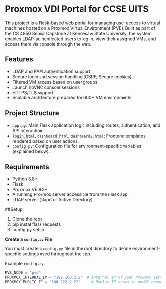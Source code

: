 # Proxmox VDI Portal for CCSE UITS

This project is a Flask-based web portal for managing user access to virtual machines hosted on a Proxmox Virtual Environment (PVE). Built as part of the CS 4850 Senior Capstone at Kennesaw State University, the system enables LDAP-authenticated users to log in, view their assigned VMs, and access them via console through the web.

## Features

- LDAP and PAM authentication support
- Secure login and session handling (CSRF, Secure cookies)
- Filtered VM access based on user groups
- Launch noVNC console sessions
- HTTPS/TLS support
- Scalable architecture prepared for 600+ VM environments

## Project Structure

- `app.py`: Main Flask application logic including routes, authentication, and API interaction.
- `login.html`, `dashboard.html`, `dashboard2.html`: Frontend templates rendered based on user actions.
- `config.py`: Configuration file for environment-specific variables (explained below).

## Requirements

- Python 3.8+
- Flask
- Proxmox VE 8.2+
- A running Proxmox server accessible from the Flask app
- LDAP server (slapd or Active Directory)


##Setup
1. Clone the repo
2. pip instal flask requests
3. config.py setup

**Create a `config.py` File**

You must create a `config.py` file in the root directory to define environment-specific settings used throughout the app.

Example `config.py`:
```python
PVE_NODE = "pve"
PROXMOX_INTERNAL_IP = "192.168.2.2"  # Internal IP of your Proxmox server
PROXMOX_PUBLIC_IP = "100.222.2.22"     # Public IP shown in noVNC console URLs

